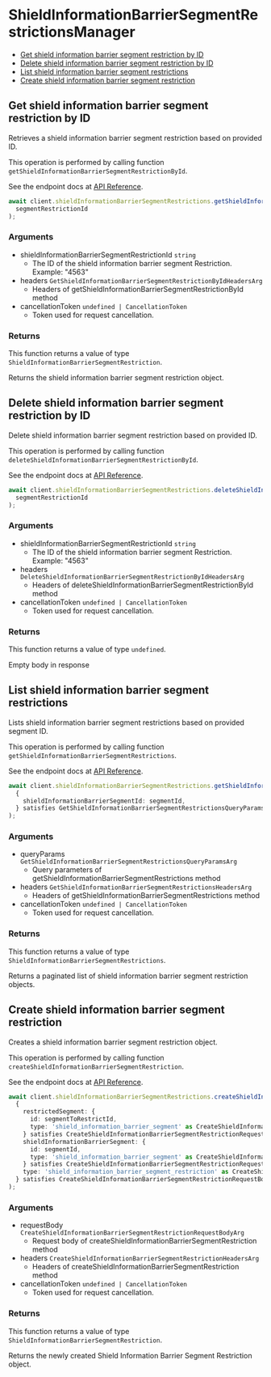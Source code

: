 # ShieldInformationBarrierSegmentRestrictionsManager

- [Get shield information barrier segment restriction by ID](#get-shield-information-barrier-segment-restriction-by-id)
- [Delete shield information barrier segment restriction by ID](#delete-shield-information-barrier-segment-restriction-by-id)
- [List shield information barrier segment restrictions](#list-shield-information-barrier-segment-restrictions)
- [Create shield information barrier segment restriction](#create-shield-information-barrier-segment-restriction)

## Get shield information barrier segment restriction by ID

Retrieves a shield information barrier segment
restriction based on provided ID.

This operation is performed by calling function `getShieldInformationBarrierSegmentRestrictionById`.

See the endpoint docs at
[API Reference](https://developer.box.com/reference/get-shield-information-barrier-segment-restrictions-id/).

<!-- sample get_shield_information_barrier_segment_restrictions_id -->

```ts
await client.shieldInformationBarrierSegmentRestrictions.getShieldInformationBarrierSegmentRestrictionById(
  segmentRestrictionId
);
```

### Arguments

- shieldInformationBarrierSegmentRestrictionId `string`
  - The ID of the shield information barrier segment Restriction. Example: "4563"
- headers `GetShieldInformationBarrierSegmentRestrictionByIdHeadersArg`
  - Headers of getShieldInformationBarrierSegmentRestrictionById method
- cancellationToken `undefined | CancellationToken`
  - Token used for request cancellation.

### Returns

This function returns a value of type `ShieldInformationBarrierSegmentRestriction`.

Returns the shield information barrier segment
restriction object.

## Delete shield information barrier segment restriction by ID

Delete shield information barrier segment restriction
based on provided ID.

This operation is performed by calling function `deleteShieldInformationBarrierSegmentRestrictionById`.

See the endpoint docs at
[API Reference](https://developer.box.com/reference/delete-shield-information-barrier-segment-restrictions-id/).

<!-- sample delete_shield_information_barrier_segment_restrictions_id -->

```ts
await client.shieldInformationBarrierSegmentRestrictions.deleteShieldInformationBarrierSegmentRestrictionById(
  segmentRestrictionId
);
```

### Arguments

- shieldInformationBarrierSegmentRestrictionId `string`
  - The ID of the shield information barrier segment Restriction. Example: "4563"
- headers `DeleteShieldInformationBarrierSegmentRestrictionByIdHeadersArg`
  - Headers of deleteShieldInformationBarrierSegmentRestrictionById method
- cancellationToken `undefined | CancellationToken`
  - Token used for request cancellation.

### Returns

This function returns a value of type `undefined`.

Empty body in response

## List shield information barrier segment restrictions

Lists shield information barrier segment restrictions
based on provided segment ID.

This operation is performed by calling function `getShieldInformationBarrierSegmentRestrictions`.

See the endpoint docs at
[API Reference](https://developer.box.com/reference/get-shield-information-barrier-segment-restrictions/).

<!-- sample get_shield_information_barrier_segment_restrictions -->

```ts
await client.shieldInformationBarrierSegmentRestrictions.getShieldInformationBarrierSegmentRestrictions(
  {
    shieldInformationBarrierSegmentId: segmentId,
  } satisfies GetShieldInformationBarrierSegmentRestrictionsQueryParamsArg
);
```

### Arguments

- queryParams `GetShieldInformationBarrierSegmentRestrictionsQueryParamsArg`
  - Query parameters of getShieldInformationBarrierSegmentRestrictions method
- headers `GetShieldInformationBarrierSegmentRestrictionsHeadersArg`
  - Headers of getShieldInformationBarrierSegmentRestrictions method
- cancellationToken `undefined | CancellationToken`
  - Token used for request cancellation.

### Returns

This function returns a value of type `ShieldInformationBarrierSegmentRestrictions`.

Returns a paginated list of
shield information barrier segment restriction objects.

## Create shield information barrier segment restriction

Creates a shield information barrier
segment restriction object.

This operation is performed by calling function `createShieldInformationBarrierSegmentRestriction`.

See the endpoint docs at
[API Reference](https://developer.box.com/reference/post-shield-information-barrier-segment-restrictions/).

<!-- sample post_shield_information_barrier_segment_restrictions -->

```ts
await client.shieldInformationBarrierSegmentRestrictions.createShieldInformationBarrierSegmentRestriction(
  {
    restrictedSegment: {
      id: segmentToRestrictId,
      type: 'shield_information_barrier_segment' as CreateShieldInformationBarrierSegmentRestrictionRequestBodyArgRestrictedSegmentFieldTypeField,
    } satisfies CreateShieldInformationBarrierSegmentRestrictionRequestBodyArgRestrictedSegmentField,
    shieldInformationBarrierSegment: {
      id: segmentId,
      type: 'shield_information_barrier_segment' as CreateShieldInformationBarrierSegmentRestrictionRequestBodyArgShieldInformationBarrierSegmentFieldTypeField,
    } satisfies CreateShieldInformationBarrierSegmentRestrictionRequestBodyArgShieldInformationBarrierSegmentField,
    type: 'shield_information_barrier_segment_restriction' as CreateShieldInformationBarrierSegmentRestrictionRequestBodyArgTypeField,
  } satisfies CreateShieldInformationBarrierSegmentRestrictionRequestBodyArg
);
```

### Arguments

- requestBody `CreateShieldInformationBarrierSegmentRestrictionRequestBodyArg`
  - Request body of createShieldInformationBarrierSegmentRestriction method
- headers `CreateShieldInformationBarrierSegmentRestrictionHeadersArg`
  - Headers of createShieldInformationBarrierSegmentRestriction method
- cancellationToken `undefined | CancellationToken`
  - Token used for request cancellation.

### Returns

This function returns a value of type `ShieldInformationBarrierSegmentRestriction`.

Returns the newly created Shield
Information Barrier Segment Restriction object.
